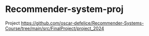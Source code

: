 # Recommender-system-proj
Project https://github.com/oscar-defelice/Recommender-Systems-Course/tree/main/src/FinalProject/project_2024
